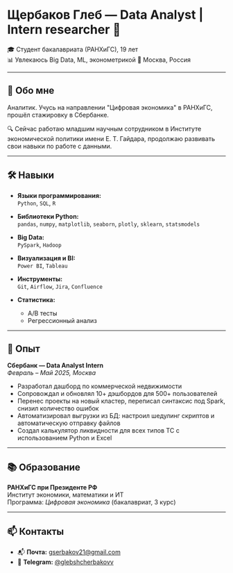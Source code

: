 # Щербаков Глеб — Data Analyst | Intern researcher 👋

🎓 Студент бакалавриата (РАНХиГС), 19 лет  
📊 Увлекаюсь Big Data, ML, эконометрикой
📍 Москва, Россия  

---

## 🧭 Обо мне

Аналитик. Учусь на направлении "Цифровая экономика" в РАНХиГС, прошёл стажировку в Сбербанке.

🔍 Сейчас работаю младшим научным сотрудником в Институте экономической политики имени Е. Т. Гайдара, продолжаю развивать свои навыки по работе с данными. 

---

## 🛠 Навыки

- **Языки программирования:**  
  `Python`, `SQL`, `R`

- **Библиотеки Python:**  
  `pandas`, `numpy`, `matplotlib`, `seaborn`, `plotly`, `sklearn`, `statsmodels`

- **Big Data:**  
  `PySpark`, `Hadoop`

- **Визуализация и BI:**  
  `Power BI`, `Tableau`

- **Инструменты:**  
  `Git`, `Airflow`, `Jira`, `Confluence`
 
- **Статистика:**  
  - A/B тесты 
  - Регрессионный анализ

---

## 💼 Опыт

**Сбербанк — Data Analyst Intern**  
_Февраль – Май 2025, Москва_

- Разработал дашборд по коммерческой недвижимости  
- Сопровождал и обновлял 10+ дэшбордов для 500+ пользователей  
- Перенес проекты на новый кластер, переписал синтаксис под Spark, снизил количество ошибок  
- Автоматизировал выгрузки из БД: настроил шедулинг скриптов и автоматическую отправку
файлов
- Создал калькулятор ликвидности для всех типов ТС с использованием Python и Excel

---

## 📚 Образование

**РАНХиГС при Президенте РФ**  
Институт экономики, математики и ИТ  
Программа: _Цифровая экономика_ (бакалавриат, 3 курс)

---

## 📫 Контакты

- 📬 **Почта:** [gserbakov21@gmail.com](mailto:gserbakov21@gmail.com)  
- 💬 **Telegram:** [@glebshcherbakovv](https://t.me/glebshcherbakovv)  

